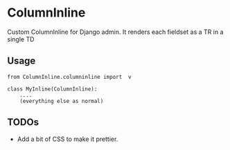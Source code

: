 ColumnInline
============

Custom ColumnInline for Django admin. It renders each fieldset as a TR in a single TD

Usage
-----

    from ColumnInline.columninline import  v

    class MyInline(ColumnInline):
        ....
        (everything else as normal)

TODOs
-----

 * Add a bit of CSS to make it prettier.
